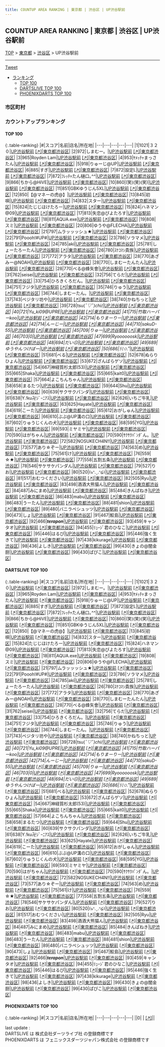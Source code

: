```yaml
---
title: COUNTUP AREA RANKING | 東京都 | 渋谷区 | UP渋谷駅前
---
```

## COUNTUP AREA RANKING | 東京都 | 渋谷区 | UP渋谷駅前

[TOP](/darts/rank/) > [東京都](/darts/rank/東京都/) > [渋谷区](/darts/rank/東京都/渋谷区/) > UP渋谷駅前

___

<a href="https://twitter.com/share?ref_src=twsrc%5Etfw" data-text="COUNTUP AREA RANKING | 東京都渋谷区UP渋谷駅前" class="twitter-share-button" data-hashtags="DARTSLIVE,PHOENIXDARTS,darts,ダーツ" data-show-count="false">Tweet</a>

* [ランキング](#カウントアップランキング)
    * [TOP 100](#top-100)
    * [DARTSLIVE TOP 100](#dartslive-top-100)
    * [PHOENIXDARTS TOP 100](#phoenixdarts-top-100)

### 市区町村

<ul>

</ul>

### カウントアップランキング

#### TOP 100



{:.table-ranking}
|#|スコア|名前|店名|所在地|
|---|---|---|---|---|
|1|1021|<span class="rank-name-dl">３２０</span>|<a href="/darts/rank/shops/0a9cd7aad340280e28032249b44395af.html">UP渋谷駅前</a> <a href="https://search.dartslive.com/jp/shop/0a9cd7aad340280e28032249b44395af">[↗]</a>|<a href="/darts/rank/東京都/渋谷区">東京都渋谷区</a>|
|2|972|<span class="rank-name-dl">しまむー。</span>|<a href="/darts/rank/shops/0a9cd7aad340280e28032249b44395af.html">UP渋谷駅前</a> <a href="https://search.dartslive.com/jp/shop/0a9cd7aad340280e28032249b44395af">[↗]</a>|<a href="/darts/rank/東京都/渋谷区">東京都渋谷区</a>|
|3|965|<span class="rank-name-dl">Royden Lam</span>|<a href="/darts/rank/shops/0a9cd7aad340280e28032249b44395af.html">UP渋谷駅前</a> <a href="https://search.dartslive.com/jp/shop/0a9cd7aad340280e28032249b44395af">[↗]</a>|<a href="/darts/rank/東京都/渋谷区">東京都渋谷区</a>|
|4|953|<span class="rank-name-dl">ﾔﾒｯﾁｬまっさたん</span>|<a href="/darts/rank/shops/0a9cd7aad340280e28032249b44395af.html">UP渋谷駅前</a> <a href="https://search.dartslive.com/jp/shop/0a9cd7aad340280e28032249b44395af">[↗]</a>|<a href="/darts/rank/東京都/渋谷区">東京都渋谷区</a>|
|5|918|<span class="rank-name-dl">りゅーじ@UP</span>|<a href="/darts/rank/shops/0a9cd7aad340280e28032249b44395af.html">UP渋谷駅前</a> <a href="https://search.dartslive.com/jp/shop/0a9cd7aad340280e28032249b44395af">[↗]</a>|<a href="/darts/rank/東京都/渋谷区">東京都渋谷区</a>|
|6|885|<span class="rank-name-dl">すぎ</span>|<a href="/darts/rank/shops/0a9cd7aad340280e28032249b44395af.html">UP渋谷駅前</a> <a href="https://search.dartslive.com/jp/shop/0a9cd7aad340280e28032249b44395af">[↗]</a>|<a href="/darts/rank/東京都/渋谷区">東京都渋谷区</a>|
|7|872|<span class="rank-name-dl">設定L</span>|<a href="/darts/rank/shops/0a9cd7aad340280e28032249b44395af.html">UP渋谷駅前</a> <a href="https://search.dartslive.com/jp/shop/0a9cd7aad340280e28032249b44395af">[↗]</a>|<a href="/darts/rank/東京都/渋谷区">東京都渋谷区</a>|
|7|872|<span class="rank-name-dl">ﾌﾚｯﾁｬたん樋口｡^^</span>|<a href="/darts/rank/shops/0a9cd7aad340280e28032249b44395af.html">UP渋谷駅前</a> <a href="https://search.dartslive.com/jp/shop/0a9cd7aad340280e28032249b44395af">[↗]</a>|<a href="/darts/rank/東京都/渋谷区">東京都渋谷区</a>|
|9|866|<span class="rank-name-dl">ちから@HiVE</span>|<a href="/darts/rank/shops/0a9cd7aad340280e28032249b44395af.html">UP渋谷駅前</a> <a href="https://search.dartslive.com/jp/shop/0a9cd7aad340280e28032249b44395af">[↗]</a>|<a href="/darts/rank/東京都/渋谷区">東京都渋谷区</a>|
|10|860|<span class="rank-name-dl">(笑)(笑)(笑)</span>|<a href="/darts/rank/shops/0a9cd7aad340280e28032249b44395af.html">UP渋谷駅前</a> <a href="https://search.dartslive.com/jp/shop/0a9cd7aad340280e28032249b44395af">[↗]</a>|<a href="/darts/rank/東京都/渋谷区">東京都渋谷区</a>|
|11|851|<span class="rank-name-dl">GBKゆうじん5XL</span>|<a href="/darts/rank/shops/0a9cd7aad340280e28032249b44395af.html">UP渋谷駅前</a> <a href="https://search.dartslive.com/jp/shop/0a9cd7aad340280e28032249b44395af">[↗]</a>|<a href="/darts/rank/東京都/渋谷区">東京都渋谷区</a>|
|12|850|<span class="rank-name-dl">【@マネーの虎@】</span>|<a href="/darts/rank/shops/0a9cd7aad340280e28032249b44395af.html">UP渋谷駅前</a> <a href="https://search.dartslive.com/jp/shop/0a9cd7aad340280e28032249b44395af">[↗]</a>|<a href="/darts/rank/東京都/渋谷区">東京都渋谷区</a>|
|13|845|<span class="rank-name-dl">初唄</span>|<a href="/darts/rank/shops/0a9cd7aad340280e28032249b44395af.html">UP渋谷駅前</a> <a href="https://search.dartslive.com/jp/shop/0a9cd7aad340280e28032249b44395af">[↗]</a>|<a href="/darts/rank/東京都/渋谷区">東京都渋谷区</a>|
|14|832|<span class="rank-name-dl">スター</span>|<a href="/darts/rank/shops/0a9cd7aad340280e28032249b44395af.html">UP渋谷駅前</a> <a href="https://search.dartslive.com/jp/shop/0a9cd7aad340280e28032249b44395af">[↗]</a>|<a href="/darts/rank/東京都/渋谷区">東京都渋谷区</a>|
|15|824|<span class="rank-name-dl">たじじほけたろー</span>|<a href="/darts/rank/shops/0a9cd7aad340280e28032249b44395af.html">UP渋谷駅前</a> <a href="https://search.dartslive.com/jp/shop/0a9cd7aad340280e28032249b44395af">[↗]</a>|<a href="/darts/rank/東京都/渋谷区">東京都渋谷区</a>|
|15|824|<span class="rank-name-dl">ハネマン@09</span>|<a href="/darts/rank/shops/0a9cd7aad340280e28032249b44395af.html">UP渋谷駅前</a> <a href="https://search.dartslive.com/jp/shop/0a9cd7aad340280e28032249b44395af">[↗]</a>|<a href="/darts/rank/東京都/渋谷区">東京都渋谷区</a>|
|17|813|<span class="rank-name-dl">失恋@ぴよたろす</span>|<a href="/darts/rank/shops/0a9cd7aad340280e28032249b44395af.html">UP渋谷駅前</a> <a href="https://search.dartslive.com/jp/shop/0a9cd7aad340280e28032249b44395af">[↗]</a>|<a href="/darts/rank/東京都/渋谷区">東京都渋谷区</a>|
|18|811|<span class="rank-name-dl">AQUA.exe</span>|<a href="/darts/rank/shops/0a9cd7aad340280e28032249b44395af.html">UP渋谷駅前</a> <a href="https://search.dartslive.com/jp/shop/0a9cd7aad340280e28032249b44395af">[↗]</a>|<a href="/darts/rank/東京都/渋谷区">東京都渋谷区</a>|
|19|808|<span class="rank-name-dl">スミ</span>|<a href="/darts/rank/shops/0a9cd7aad340280e28032249b44395af.html">UP渋谷駅前</a> <a href="https://search.dartslive.com/jp/shop/0a9cd7aad340280e28032249b44395af">[↗]</a>|<a href="/darts/rank/東京都/渋谷区">東京都渋谷区</a>|
|20|806|<span class="rank-name-dl">ゆうや@FLECHA</span>|<a href="/darts/rank/shops/0a9cd7aad340280e28032249b44395af.html">UP渋谷駅前</a> <a href="https://search.dartslive.com/jp/shop/0a9cd7aad340280e28032249b44395af">[↗]</a>|<a href="/darts/rank/東京都/渋谷区">東京都渋谷区</a>|
|21|797|<span class="rank-name-dl">ムラッッッシュ★</span>|<a href="/darts/rank/shops/0a9cd7aad340280e28032249b44395af.html">UP渋谷駅前</a> <a href="https://search.dartslive.com/jp/shop/0a9cd7aad340280e28032249b44395af">[↗]</a>|<a href="/darts/rank/東京都/渋谷区">東京都渋谷区</a>|
|22|791|<span class="rank-name-dl">Poooh!#UP#</span>|<a href="/darts/rank/shops/0a9cd7aad340280e28032249b44395af.html">UP渋谷駅前</a> <a href="https://search.dartslive.com/jp/shop/0a9cd7aad340280e28032249b44395af">[↗]</a>|<a href="/darts/rank/東京都/渋谷区">東京都渋谷区</a>|
|23|786|<span class="rank-name-dl">ソラマメ</span>|<a href="/darts/rank/shops/0a9cd7aad340280e28032249b44395af.html">UP渋谷駅前</a> <a href="https://search.dartslive.com/jp/shop/0a9cd7aad340280e28032249b44395af">[↗]</a>|<a href="/darts/rank/東京都/渋谷区">東京都渋谷区</a>|
|24|785|<span class="rank-name-dl">aki</span>|<a href="/darts/rank/shops/0a9cd7aad340280e28032249b44395af.html">UP渋谷駅前</a> <a href="https://search.dartslive.com/jp/shop/0a9cd7aad340280e28032249b44395af">[↗]</a>|<a href="/darts/rank/東京都/渋谷区">東京都渋谷区</a>|
|25|781|<span class="rank-name-dl">しょーたろーたん</span>|<a href="/darts/rank/shops/0a9cd7aad340280e28032249b44395af.html">UP渋谷駅前</a> <a href="https://search.dartslive.com/jp/shop/0a9cd7aad340280e28032249b44395af">[↗]</a>|<a href="/darts/rank/東京都/渋谷区">東京都渋谷区</a>|
|26|780|<span class="rank-name-dl">ｽｹｺﾏｼ貴族</span>|<a href="/darts/rank/shops/0a9cd7aad340280e28032249b44395af.html">UP渋谷駅前</a> <a href="https://search.dartslive.com/jp/shop/0a9cd7aad340280e28032249b44395af">[↗]</a>|<a href="/darts/rank/東京都/渋谷区">東京都渋谷区</a>|
|27|772|<span class="rank-name-dl">アラタ</span>|<a href="/darts/rank/shops/0a9cd7aad340280e28032249b44395af.html">UP渋谷駅前</a> <a href="https://search.dartslive.com/jp/shop/0a9cd7aad340280e28032249b44395af">[↗]</a>|<a href="/darts/rank/東京都/渋谷区">東京都渋谷区</a>|
|28|770|<span class="rank-name-dl">あざみー@NOAH</span>|<a href="/darts/rank/shops/0a9cd7aad340280e28032249b44395af.html">UP渋谷駅前</a> <a href="https://search.dartslive.com/jp/shop/0a9cd7aad340280e28032249b44395af">[↗]</a>|<a href="/darts/rank/東京都/渋谷区">東京都渋谷区</a>|
|28|770|<span class="rank-name-dl">しまむーたんたん</span>|<a href="/darts/rank/shops/0a9cd7aad340280e28032249b44395af.html">UP渋谷駅前</a> <a href="https://search.dartslive.com/jp/shop/0a9cd7aad340280e28032249b44395af">[↗]</a>|<a href="/darts/rank/東京都/渋谷区">東京都渋谷区</a>|
|28|770|<span class="rank-name-dl">べる@蜂矢會</span>|<a href="/darts/rank/shops/0a9cd7aad340280e28032249b44395af.html">UP渋谷駅前</a> <a href="https://search.dartslive.com/jp/shop/0a9cd7aad340280e28032249b44395af">[↗]</a>|<a href="/darts/rank/東京都/渋谷区">東京都渋谷区</a>|
|31|762|<span class="rank-name-dl">seisei</span>|<a href="/darts/rank/shops/0a9cd7aad340280e28032249b44395af.html">UP渋谷駅前</a> <a href="https://search.dartslive.com/jp/shop/0a9cd7aad340280e28032249b44395af">[↗]</a>|<a href="/darts/rank/東京都/渋谷区">東京都渋谷区</a>|
|32|756|<span class="rank-name-dl">てらだ</span>|<a href="/darts/rank/shops/0a9cd7aad340280e28032249b44395af.html">UP渋谷駅前</a> <a href="https://search.dartslive.com/jp/shop/0a9cd7aad340280e28032249b44395af">[↗]</a>|<a href="/darts/rank/東京都/渋谷区">東京都渋谷区</a>|
|33|754|<span class="rank-name-dl">ひろきくろだん。</span>|<a href="/darts/rank/shops/0a9cd7aad340280e28032249b44395af.html">UP渋谷駅前</a> <a href="https://search.dartslive.com/jp/shop/0a9cd7aad340280e28032249b44395af">[↗]</a>|<a href="/darts/rank/東京都/渋谷区">東京都渋谷区</a>|
|34|751|<span class="rank-name-dl">フジタ</span>|<a href="/darts/rank/shops/0a9cd7aad340280e28032249b44395af.html">UP渋谷駅前</a> <a href="https://search.dartslive.com/jp/shop/0a9cd7aad340280e28032249b44395af">[↗]</a>|<a href="/darts/rank/東京都/渋谷区">東京都渋谷区</a>|
|35|746|<span class="rank-name-dl">りゅう</span>|<a href="/darts/rank/shops/0a9cd7aad340280e28032249b44395af.html">UP渋谷駅前</a> <a href="https://search.dartslive.com/jp/shop/0a9cd7aad340280e28032249b44395af">[↗]</a>|<a href="/darts/rank/東京都/渋谷区">東京都渋谷区</a>|
|36|744|<span class="rank-name-dl">しまむーたん。</span>|<a href="/darts/rank/shops/0a9cd7aad340280e28032249b44395af.html">UP渋谷駅前</a> <a href="https://search.dartslive.com/jp/shop/0a9cd7aad340280e28032249b44395af">[↗]</a>|<a href="/darts/rank/東京都/渋谷区">東京都渋谷区</a>|
|37|743|<span class="rank-name-dl">ベジタリ坊や</span>|<a href="/darts/rank/shops/0a9cd7aad340280e28032249b44395af.html">UP渋谷駅前</a> <a href="https://search.dartslive.com/jp/shop/0a9cd7aad340280e28032249b44395af">[↗]</a>|<a href="/darts/rank/東京都/渋谷区">東京都渋谷区</a>|
|38|740|<span class="rank-name-dl">かねちっと</span>|<a href="/darts/rank/shops/0a9cd7aad340280e28032249b44395af.html">UP渋谷駅前</a> <a href="https://search.dartslive.com/jp/shop/0a9cd7aad340280e28032249b44395af">[↗]</a>|<a href="/darts/rank/東京都/渋谷区">東京都渋谷区</a>|
|39|728|<span class="rank-name-dl">tsu(*ﾟ▽ﾟ)chi/</span>|<a href="/darts/rank/shops/0a9cd7aad340280e28032249b44395af.html">UP渋谷駅前</a> <a href="https://search.dartslive.com/jp/shop/0a9cd7aad340280e28032249b44395af">[↗]</a>|<a href="/darts/rank/東京都/渋谷区">東京都渋谷区</a>|
|40|721|<span class="rank-name-dl">Yu_ki09@UPRE</span>|<a href="/darts/rank/shops/0a9cd7aad340280e28032249b44395af.html">UP渋谷駅前</a> <a href="https://search.dartslive.com/jp/shop/0a9cd7aad340280e28032249b44395af">[↗]</a>|<a href="/darts/rank/東京都/渋谷区">東京都渋谷区</a>|
|41|715|<span class="rank-name-dl">竹取ハーパーkoo</span>|<a href="/darts/rank/shops/0a9cd7aad340280e28032249b44395af.html">UP渋谷駅前</a> <a href="https://search.dartslive.com/jp/shop/0a9cd7aad340280e28032249b44395af">[↗]</a>|<a href="/darts/rank/東京都/渋谷区">東京都渋谷区</a>|
|42|714|<span class="rank-name-dl">もりまーりー</span>|<a href="/darts/rank/shops/0a9cd7aad340280e28032249b44395af.html">UP渋谷駅前</a> <a href="https://search.dartslive.com/jp/shop/0a9cd7aad340280e28032249b44395af">[↗]</a>|<a href="/darts/rank/東京都/渋谷区">東京都渋谷区</a>|
|42|714|<span class="rank-name-dl">んーじー</span>|<a href="/darts/rank/shops/0a9cd7aad340280e28032249b44395af.html">UP渋谷駅前</a> <a href="https://search.dartslive.com/jp/shop/0a9cd7aad340280e28032249b44395af">[↗]</a>|<a href="/darts/rank/東京都/渋谷区">東京都渋谷区</a>|
|44|710|<span class="rank-name-dl">sakuD-55</span>|<a href="/darts/rank/shops/0a9cd7aad340280e28032249b44395af.html">UP渋谷駅前</a> <a href="https://search.dartslive.com/jp/shop/0a9cd7aad340280e28032249b44395af">[↗]</a>|<a href="/darts/rank/東京都/渋谷区">東京都渋谷区</a>|
|45|709|<span class="rank-name-dl">りゅー</span>|<a href="/darts/rank/shops/0a9cd7aad340280e28032249b44395af.html">UP渋谷駅前</a> <a href="https://search.dartslive.com/jp/shop/0a9cd7aad340280e28032249b44395af">[↗]</a>|<a href="/darts/rank/東京都/渋谷区">東京都渋谷区</a>|
|46|703|<span class="rank-name-dl">0</span>|<a href="/darts/rank/shops/0a9cd7aad340280e28032249b44395af.html">UP渋谷駅前</a> <a href="https://search.dartslive.com/jp/shop/0a9cd7aad340280e28032249b44395af">[↗]</a>|<a href="/darts/rank/東京都/渋谷区">東京都渋谷区</a>|
|47|699|<span class="rank-name-dl">Ryoooooosk</span>|<a href="/darts/rank/shops/0a9cd7aad340280e28032249b44395af.html">UP渋谷駅前</a> <a href="https://search.dartslive.com/jp/shop/0a9cd7aad340280e28032249b44395af">[↗]</a>|<a href="/darts/rank/東京都/渋谷区">東京都渋谷区</a>|
|48|694|<span class="rank-name-dl">だい☹</span>|<a href="/darts/rank/shops/0a9cd7aad340280e28032249b44395af.html">UP渋谷駅前</a> <a href="https://search.dartslive.com/jp/shop/0a9cd7aad340280e28032249b44395af">[↗]</a>|<a href="/darts/rank/東京都/渋谷区">東京都渋谷区</a>|
|49|689|<span class="rank-name-dl">ゆうやんつけぼー</span>|<a href="/darts/rank/shops/0a9cd7aad340280e28032249b44395af.html">UP渋谷駅前</a> <a href="https://search.dartslive.com/jp/shop/0a9cd7aad340280e28032249b44395af">[↗]</a>|<a href="/darts/rank/東京都/渋谷区">東京都渋谷区</a>|
|50|686|<span class="rank-name-dl">ﾗﾐ✩.*˚</span>|<a href="/darts/rank/shops/0a9cd7aad340280e28032249b44395af.html">UP渋谷駅前</a> <a href="https://search.dartslive.com/jp/shop/0a9cd7aad340280e28032249b44395af">[↗]</a>|<a href="/darts/rank/東京都/渋谷区">東京都渋谷区</a>|
|51|681|<span class="rank-name-dl">べる</span>|<a href="/darts/rank/shops/0a9cd7aad340280e28032249b44395af.html">UP渋谷駅前</a> <a href="https://search.dartslive.com/jp/shop/0a9cd7aad340280e28032249b44395af">[↗]</a>|<a href="/darts/rank/東京都/渋谷区">東京都渋谷区</a>|
|52|678|<span class="rank-name-dl">ぬらりひょん</span>|<a href="/darts/rank/shops/0a9cd7aad340280e28032249b44395af.html">UP渋谷駅前</a> <a href="https://search.dartslive.com/jp/shop/0a9cd7aad340280e28032249b44395af">[↗]</a>|<a href="/darts/rank/東京都/渋谷区">東京都渋谷区</a>|
|53|672|<span class="rank-name-dl">ざんばらゲソ</span>|<a href="/darts/rank/shops/0a9cd7aad340280e28032249b44395af.html">UP渋谷駅前</a> <a href="https://search.dartslive.com/jp/shop/0a9cd7aad340280e28032249b44395af">[↗]</a>|<a href="/darts/rank/東京都/渋谷区">東京都渋谷区</a>|
|54|667|<span class="rank-name-dl">神経質杉太郎(53)</span>|<a href="/darts/rank/shops/0a9cd7aad340280e28032249b44395af.html">UP渋谷駅前</a> <a href="https://search.dartslive.com/jp/shop/0a9cd7aad340280e28032249b44395af">[↗]</a>|<a href="/darts/rank/東京都/渋谷区">東京都渋谷区</a>|
|55|665|<span class="rank-name-dl">Shaka</span>|<a href="/darts/rank/shops/0a9cd7aad340280e28032249b44395af.html">UP渋谷駅前</a> <a href="https://search.dartslive.com/jp/shop/0a9cd7aad340280e28032249b44395af">[↗]</a>|<a href="/darts/rank/東京都/渋谷区">東京都渋谷区</a>|
|55|665|<span class="rank-name-dl">kai‪t0</span>|<a href="/darts/rank/shops/0a9cd7aad340280e28032249b44395af.html">UP渋谷駅前</a> <a href="https://search.dartslive.com/jp/shop/0a9cd7aad340280e28032249b44395af">[↗]</a>|<a href="/darts/rank/東京都/渋谷区">東京都渋谷区</a>|
|57|664|<span class="rank-name-dl">よこちんちゃん</span>|<a href="/darts/rank/shops/0a9cd7aad340280e28032249b44395af.html">UP渋谷駅前</a> <a href="https://search.dartslive.com/jp/shop/0a9cd7aad340280e28032249b44395af">[↗]</a>|<a href="/darts/rank/東京都/渋谷区">東京都渋谷区</a>|
|58|658|<span class="rank-name-dl">まるたつ</span>|<a href="/darts/rank/shops/0a9cd7aad340280e28032249b44395af.html">UP渋谷駅前</a> <a href="https://search.dartslive.com/jp/shop/0a9cd7aad340280e28032249b44395af">[↗]</a>|<a href="/darts/rank/東京都/渋谷区">東京都渋谷区</a>|
|59|644|<span class="rank-name-dl">Shu</span>|<a href="/darts/rank/shops/0a9cd7aad340280e28032249b44395af.html">UP渋谷駅前</a> <a href="https://search.dartslive.com/jp/shop/0a9cd7aad340280e28032249b44395af">[↗]</a>|<a href="/darts/rank/東京都/渋谷区">東京都渋谷区</a>|
|60|639|<span class="rank-name-dl">サクサクパンダ</span>|<a href="/darts/rank/shops/0a9cd7aad340280e28032249b44395af.html">UP渋谷駅前</a> <a href="https://search.dartslive.com/jp/shop/0a9cd7aad340280e28032249b44395af">[↗]</a>|<a href="/darts/rank/東京都/渋谷区">東京都渋谷区</a>|
|61|638|<span class="rank-name-dl">Y.!ku卍ｼﾞｰﾆｱｽ</span>|<a href="/darts/rank/shops/0a9cd7aad340280e28032249b44395af.html">UP渋谷駅前</a> <a href="https://search.dartslive.com/jp/shop/0a9cd7aad340280e28032249b44395af">[↗]</a>|<a href="/darts/rank/東京都/渋谷区">東京都渋谷区</a>|
|62|626|<span class="rank-name-dl">いちご牛乳</span>|<a href="/darts/rank/shops/0a9cd7aad340280e28032249b44395af.html">UP渋谷駅前</a> <a href="https://search.dartslive.com/jp/shop/0a9cd7aad340280e28032249b44395af">[↗]</a>|<a href="/darts/rank/東京都/渋谷区">東京都渋谷区</a>|
|63|625|<span class="rank-name-dl">Hayate</span>|<a href="/darts/rank/shops/0a9cd7aad340280e28032249b44395af.html">UP渋谷駅前</a> <a href="https://search.dartslive.com/jp/shop/0a9cd7aad340280e28032249b44395af">[↗]</a>|<a href="/darts/rank/東京都/渋谷区">東京都渋谷区</a>|
|64|619|<span class="rank-name-dl">こーた</span>|<a href="/darts/rank/shops/0a9cd7aad340280e28032249b44395af.html">UP渋谷駅前</a> <a href="https://search.dartslive.com/jp/shop/0a9cd7aad340280e28032249b44395af">[↗]</a>|<a href="/darts/rank/東京都/渋谷区">東京都渋谷区</a>|
|65|612|<span class="rank-name-dl">おがしゅん</span>|<a href="/darts/rank/shops/0a9cd7aad340280e28032249b44395af.html">UP渋谷駅前</a> <a href="https://search.dartslive.com/jp/shop/0a9cd7aad340280e28032249b44395af">[↗]</a>|<a href="/darts/rank/東京都/渋谷区">東京都渋谷区</a>|
|66|610|<span class="rank-name-dl">ぶぶ@UP溝の口</span>|<a href="/darts/rank/shops/0a9cd7aad340280e28032249b44395af.html">UP渋谷駅前</a> <a href="https://search.dartslive.com/jp/shop/0a9cd7aad340280e28032249b44395af">[↗]</a>|<a href="/darts/rank/東京都/渋谷区">東京都渋谷区</a>|
|67|602|<span class="rank-name-dl">りゅうじくんの犬</span>|<a href="/darts/rank/shops/0a9cd7aad340280e28032249b44395af.html">UP渋谷駅前</a> <a href="https://search.dartslive.com/jp/shop/0a9cd7aad340280e28032249b44395af">[↗]</a>|<a href="/darts/rank/東京都/渋谷区">東京都渋谷区</a>|
|68|595|<span class="rank-name-dl">YG</span>|<a href="/darts/rank/shops/0a9cd7aad340280e28032249b44395af.html">UP渋谷駅前</a> <a href="https://search.dartslive.com/jp/shop/0a9cd7aad340280e28032249b44395af">[↗]</a>|<a href="/darts/rank/東京都/渋谷区">東京都渋谷区</a>|
|69|593|<span class="rank-name-dl">ミヤミヤ</span>|<a href="/darts/rank/shops/0a9cd7aad340280e28032249b44395af.html">UP渋谷駅前</a> <a href="https://search.dartslive.com/jp/shop/0a9cd7aad340280e28032249b44395af">[↗]</a>|<a href="/darts/rank/東京都/渋谷区">東京都渋谷区</a>|
|70|590|<span class="rank-name-dl">はがちゃん</span>|<a href="/darts/rank/shops/0a9cd7aad340280e28032249b44395af.html">UP渋谷駅前</a> <a href="https://search.dartslive.com/jp/shop/0a9cd7aad340280e28032249b44395af">[↗]</a>|<a href="/darts/rank/東京都/渋谷区">東京都渋谷区</a>|
|70|590|<span class="rank-name-dl">ｻｸｻｸﾊﾟﾝﾀﾞん。</span>|<a href="/darts/rank/shops/0a9cd7aad340280e28032249b44395af.html">UP渋谷駅前</a> <a href="https://search.dartslive.com/jp/shop/0a9cd7aad340280e28032249b44395af">[↗]</a>|<a href="/darts/rank/東京都/渋谷区">東京都渋谷区</a>|
|72|582|<span class="rank-name-dl">NOSUKECH4N!!</span>|<a href="/darts/rank/shops/0a9cd7aad340280e28032249b44395af.html">UP渋谷駅前</a> <a href="https://search.dartslive.com/jp/shop/0a9cd7aad340280e28032249b44395af">[↗]</a>|<a href="/darts/rank/東京都/渋谷区">東京都渋谷区</a>|
|73|577|<span class="rank-name-dl">あり☆ぞー</span>|<a href="/darts/rank/shops/0a9cd7aad340280e28032249b44395af.html">UP渋谷駅前</a> <a href="https://search.dartslive.com/jp/shop/0a9cd7aad340280e28032249b44395af">[↗]</a>|<a href="/darts/rank/東京都/渋谷区">東京都渋谷区</a>|
|74|563|<span class="rank-name-dl">め</span>|<a href="/darts/rank/shops/0a9cd7aad340280e28032249b44395af.html">UP渋谷駅前</a> <a href="https://search.dartslive.com/jp/shop/0a9cd7aad340280e28032249b44395af">[↗]</a>|<a href="/darts/rank/東京都/渋谷区">東京都渋谷区</a>|
|75|561|<span class="rank-name-dl">け</span>|<a href="/darts/rank/shops/0a9cd7aad340280e28032249b44395af.html">UP渋谷駅前</a> <a href="https://search.dartslive.com/jp/shop/0a9cd7aad340280e28032249b44395af">[↗]</a>|<a href="/darts/rank/東京都/渋谷区">東京都渋谷区</a>|
|76|559|<span class="rank-name-dl">☆★</span>|<a href="/darts/rank/shops/0a9cd7aad340280e28032249b44395af.html">UP渋谷駅前</a> <a href="https://search.dartslive.com/jp/shop/0a9cd7aad340280e28032249b44395af">[↗]</a>|<a href="/darts/rank/東京都/渋谷区">東京都渋谷区</a>|
|77|558|<span class="rank-name-dl">五割五条</span>|<a href="/darts/rank/shops/0a9cd7aad340280e28032249b44395af.html">UP渋谷駅前</a> <a href="https://search.dartslive.com/jp/shop/0a9cd7aad340280e28032249b44395af">[↗]</a>|<a href="/darts/rank/東京都/渋谷区">東京都渋谷区</a>|
|78|546|<span class="rank-name-dl">サケサケパンダん</span>|<a href="/darts/rank/shops/0a9cd7aad340280e28032249b44395af.html">UP渋谷駅前</a> <a href="https://search.dartslive.com/jp/shop/0a9cd7aad340280e28032249b44395af">[↗]</a>|<a href="/darts/rank/東京都/渋谷区">東京都渋谷区</a>|
|79|527|<span class="rank-name-dl">りお</span>|<a href="/darts/rank/shops/0a9cd7aad340280e28032249b44395af.html">UP渋谷駅前</a> <a href="https://search.dartslive.com/jp/shop/0a9cd7aad340280e28032249b44395af">[↗]</a>|<a href="/darts/rank/東京都/渋谷区">東京都渋谷区</a>|
|80|520|<span class="rank-name-dl">꒰ঌᐢ.ˬ.ᐢ໒꒱</span>|<a href="/darts/rank/shops/0a9cd7aad340280e28032249b44395af.html">UP渋谷駅前</a> <a href="https://search.dartslive.com/jp/shop/0a9cd7aad340280e28032249b44395af">[↗]</a>|<a href="/darts/rank/東京都/渋谷区">東京都渋谷区</a>|
|81|517|<span class="rank-name-dl">おむつください</span>|<a href="/darts/rank/shops/0a9cd7aad340280e28032249b44395af.html">UP渋谷駅前</a> <a href="https://search.dartslive.com/jp/shop/0a9cd7aad340280e28032249b44395af">[↗]</a>|<a href="/darts/rank/東京都/渋谷区">東京都渋谷区</a>|
|82|505|<span class="rank-name-dl">Ryu</span>|<a href="/darts/rank/shops/0a9cd7aad340280e28032249b44395af.html">UP渋谷駅前</a> <a href="https://search.dartslive.com/jp/shop/0a9cd7aad340280e28032249b44395af">[↗]</a>|<a href="/darts/rank/東京都/渋谷区">東京都渋谷区</a>|
|83|498|<span class="rank-name-dl">酒酒大熊猫ん</span>|<a href="/darts/rank/shops/0a9cd7aad340280e28032249b44395af.html">UP渋谷駅前</a> <a href="https://search.dartslive.com/jp/shop/0a9cd7aad340280e28032249b44395af">[↗]</a>|<a href="/darts/rank/東京都/渋谷区">東京都渋谷区</a>|
|84|487|<span class="rank-name-dl">みにまめ</span>|<a href="/darts/rank/shops/0a9cd7aad340280e28032249b44395af.html">UP渋谷駅前</a> <a href="https://search.dartslive.com/jp/shop/0a9cd7aad340280e28032249b44395af">[↗]</a>|<a href="/darts/rank/東京都/渋谷区">東京都渋谷区</a>|
|85|484|<span class="rank-name-dl">きんぱねき</span>|<a href="/darts/rank/shops/0a9cd7aad340280e28032249b44395af.html">UP渋谷駅前</a> <a href="https://search.dartslive.com/jp/shop/0a9cd7aad340280e28032249b44395af">[↗]</a>|<a href="/darts/rank/東京都/渋谷区">東京都渋谷区</a>|
|86|483|<span class="rank-name-dl">mabu</span>|<a href="/darts/rank/shops/0a9cd7aad340280e28032249b44395af.html">UP渋谷駅前</a> <a href="https://search.dartslive.com/jp/shop/0a9cd7aad340280e28032249b44395af">[↗]</a>|<a href="/darts/rank/東京都/渋谷区">東京都渋谷区</a>|
|86|483|<span class="rank-name-dl">うーたん</span>|<a href="/darts/rank/shops/0a9cd7aad340280e28032249b44395af.html">UP渋谷駅前</a> <a href="https://search.dartslive.com/jp/shop/0a9cd7aad340280e28032249b44395af">[↗]</a>|<a href="/darts/rank/東京都/渋谷区">東京都渋谷区</a>|
|88|481|<span class="rank-name-dl">shion</span>|<a href="/darts/rank/shops/0a9cd7aad340280e28032249b44395af.html">UP渋谷駅前</a> <a href="https://search.dartslive.com/jp/shop/0a9cd7aad340280e28032249b44395af">[↗]</a>|<a href="/darts/rank/東京都/渋谷区">東京都渋谷区</a>|
|89|480|<span class="rank-name-dl">バニラペシュッツ</span>|<a href="/darts/rank/shops/0a9cd7aad340280e28032249b44395af.html">UP渋谷駅前</a> <a href="https://search.dartslive.com/jp/shop/0a9cd7aad340280e28032249b44395af">[↗]</a>|<a href="/darts/rank/東京都/渋谷区">東京都渋谷区</a>|
|90|473|<span class="rank-name-dl">しょ</span>|<a href="/darts/rank/shops/0a9cd7aad340280e28032249b44395af.html">UP渋谷駅前</a> <a href="https://search.dartslive.com/jp/shop/0a9cd7aad340280e28032249b44395af">[↗]</a>|<a href="/darts/rank/東京都/渋谷区">東京都渋谷区</a>|
|91|467|<span class="rank-name-dl">鮫島</span>|<a href="/darts/rank/shops/0a9cd7aad340280e28032249b44395af.html">UP渋谷駅前</a> <a href="https://search.dartslive.com/jp/shop/0a9cd7aad340280e28032249b44395af">[↗]</a>|<a href="/darts/rank/東京都/渋谷区">東京都渋谷区</a>|
|92|466|<span class="rank-name-dl">___terapon___</span>|<a href="/darts/rank/shops/0a9cd7aad340280e28032249b44395af.html">UP渋谷駅前</a> <a href="https://search.dartslive.com/jp/shop/0a9cd7aad340280e28032249b44395af">[↗]</a>|<a href="/darts/rank/東京都/渋谷区">東京都渋谷区</a>|
|93|459|<span class="rank-name-dl">キャンタオ</span>|<a href="/darts/rank/shops/0a9cd7aad340280e28032249b44395af.html">UP渋谷駅前</a> <a href="https://search.dartslive.com/jp/shop/0a9cd7aad340280e28032249b44395af">[↗]</a>|<a href="/darts/rank/東京都/渋谷区">東京都渋谷区</a>|
|94|455|<span class="rank-name-dl">ﾘｭｰｼﾞ君のひなこ</span>|<a href="/darts/rank/shops/0a9cd7aad340280e28032249b44395af.html">UP渋谷駅前</a> <a href="https://search.dartslive.com/jp/shop/0a9cd7aad340280e28032249b44395af">[↗]</a>|<a href="/darts/rank/東京都/渋谷区">東京都渋谷区</a>|
|95|446|<span class="rank-name-dl">はるぴ</span>|<a href="/darts/rank/shops/0a9cd7aad340280e28032249b44395af.html">UP渋谷駅前</a> <a href="https://search.dartslive.com/jp/shop/0a9cd7aad340280e28032249b44395af">[↗]</a>|<a href="/darts/rank/東京都/渋谷区">東京都渋谷区</a>|
|95|446|<span class="rank-name-dl">強く生きて</span>|<a href="/darts/rank/shops/0a9cd7aad340280e28032249b44395af.html">UP渋谷駅前</a> <a href="https://search.dartslive.com/jp/shop/0a9cd7aad340280e28032249b44395af">[↗]</a>|<a href="/darts/rank/東京都/渋谷区">東京都渋谷区</a>|
|97|438|<span class="rank-name-dl">kikurage</span>|<a href="/darts/rank/shops/0a9cd7aad340280e28032249b44395af.html">UP渋谷駅前</a> <a href="https://search.dartslive.com/jp/shop/0a9cd7aad340280e28032249b44395af">[↗]</a>|<a href="/darts/rank/東京都/渋谷区">東京都渋谷区</a>|
|98|436|<span class="rank-name-dl">よしき</span>|<a href="/darts/rank/shops/0a9cd7aad340280e28032249b44395af.html">UP渋谷駅前</a> <a href="https://search.dartslive.com/jp/shop/0a9cd7aad340280e28032249b44395af">[↗]</a>|<a href="/darts/rank/東京都/渋谷区">東京都渋谷区</a>|
|99|430|<span class="rank-name-dl">きょの@闇金厨</span>|<a href="/darts/rank/shops/0a9cd7aad340280e28032249b44395af.html">UP渋谷駅前</a> <a href="https://search.dartslive.com/jp/shop/0a9cd7aad340280e28032249b44395af">[↗]</a>|<a href="/darts/rank/東京都/渋谷区">東京都渋谷区</a>|
|99|430|<span class="rank-name-dl">ぱぴこ</span>|<a href="/darts/rank/shops/0a9cd7aad340280e28032249b44395af.html">UP渋谷駅前</a> <a href="https://search.dartslive.com/jp/shop/0a9cd7aad340280e28032249b44395af">[↗]</a>|<a href="/darts/rank/東京都/渋谷区">東京都渋谷区</a>|


#### DARTSLIVE TOP 100



{:.table-ranking}
|#|スコア|名前|店名|所在地|
|---|---|---|---|---|
|1|1021|<span class="rank-name-dl">３２０</span>|<a href="/darts/rank/shops/0a9cd7aad340280e28032249b44395af.html">UP渋谷駅前</a> <a href="https://search.dartslive.com/jp/shop/0a9cd7aad340280e28032249b44395af">[↗]</a>|<a href="/darts/rank/東京都/渋谷区">東京都渋谷区</a>|
|2|972|<span class="rank-name-dl">しまむー。</span>|<a href="/darts/rank/shops/0a9cd7aad340280e28032249b44395af.html">UP渋谷駅前</a> <a href="https://search.dartslive.com/jp/shop/0a9cd7aad340280e28032249b44395af">[↗]</a>|<a href="/darts/rank/東京都/渋谷区">東京都渋谷区</a>|
|3|965|<span class="rank-name-dl">Royden Lam</span>|<a href="/darts/rank/shops/0a9cd7aad340280e28032249b44395af.html">UP渋谷駅前</a> <a href="https://search.dartslive.com/jp/shop/0a9cd7aad340280e28032249b44395af">[↗]</a>|<a href="/darts/rank/東京都/渋谷区">東京都渋谷区</a>|
|4|953|<span class="rank-name-dl">ﾔﾒｯﾁｬまっさたん</span>|<a href="/darts/rank/shops/0a9cd7aad340280e28032249b44395af.html">UP渋谷駅前</a> <a href="https://search.dartslive.com/jp/shop/0a9cd7aad340280e28032249b44395af">[↗]</a>|<a href="/darts/rank/東京都/渋谷区">東京都渋谷区</a>|
|5|918|<span class="rank-name-dl">りゅーじ@UP</span>|<a href="/darts/rank/shops/0a9cd7aad340280e28032249b44395af.html">UP渋谷駅前</a> <a href="https://search.dartslive.com/jp/shop/0a9cd7aad340280e28032249b44395af">[↗]</a>|<a href="/darts/rank/東京都/渋谷区">東京都渋谷区</a>|
|6|885|<span class="rank-name-dl">すぎ</span>|<a href="/darts/rank/shops/0a9cd7aad340280e28032249b44395af.html">UP渋谷駅前</a> <a href="https://search.dartslive.com/jp/shop/0a9cd7aad340280e28032249b44395af">[↗]</a>|<a href="/darts/rank/東京都/渋谷区">東京都渋谷区</a>|
|7|872|<span class="rank-name-dl">設定L</span>|<a href="/darts/rank/shops/0a9cd7aad340280e28032249b44395af.html">UP渋谷駅前</a> <a href="https://search.dartslive.com/jp/shop/0a9cd7aad340280e28032249b44395af">[↗]</a>|<a href="/darts/rank/東京都/渋谷区">東京都渋谷区</a>|
|7|872|<span class="rank-name-dl">ﾌﾚｯﾁｬたん樋口｡^^</span>|<a href="/darts/rank/shops/0a9cd7aad340280e28032249b44395af.html">UP渋谷駅前</a> <a href="https://search.dartslive.com/jp/shop/0a9cd7aad340280e28032249b44395af">[↗]</a>|<a href="/darts/rank/東京都/渋谷区">東京都渋谷区</a>|
|9|866|<span class="rank-name-dl">ちから@HiVE</span>|<a href="/darts/rank/shops/0a9cd7aad340280e28032249b44395af.html">UP渋谷駅前</a> <a href="https://search.dartslive.com/jp/shop/0a9cd7aad340280e28032249b44395af">[↗]</a>|<a href="/darts/rank/東京都/渋谷区">東京都渋谷区</a>|
|10|860|<span class="rank-name-dl">(笑)(笑)(笑)</span>|<a href="/darts/rank/shops/0a9cd7aad340280e28032249b44395af.html">UP渋谷駅前</a> <a href="https://search.dartslive.com/jp/shop/0a9cd7aad340280e28032249b44395af">[↗]</a>|<a href="/darts/rank/東京都/渋谷区">東京都渋谷区</a>|
|11|851|<span class="rank-name-dl">GBKゆうじん5XL</span>|<a href="/darts/rank/shops/0a9cd7aad340280e28032249b44395af.html">UP渋谷駅前</a> <a href="https://search.dartslive.com/jp/shop/0a9cd7aad340280e28032249b44395af">[↗]</a>|<a href="/darts/rank/東京都/渋谷区">東京都渋谷区</a>|
|12|850|<span class="rank-name-dl">【@マネーの虎@】</span>|<a href="/darts/rank/shops/0a9cd7aad340280e28032249b44395af.html">UP渋谷駅前</a> <a href="https://search.dartslive.com/jp/shop/0a9cd7aad340280e28032249b44395af">[↗]</a>|<a href="/darts/rank/東京都/渋谷区">東京都渋谷区</a>|
|13|845|<span class="rank-name-dl">初唄</span>|<a href="/darts/rank/shops/0a9cd7aad340280e28032249b44395af.html">UP渋谷駅前</a> <a href="https://search.dartslive.com/jp/shop/0a9cd7aad340280e28032249b44395af">[↗]</a>|<a href="/darts/rank/東京都/渋谷区">東京都渋谷区</a>|
|14|832|<span class="rank-name-dl">スター</span>|<a href="/darts/rank/shops/0a9cd7aad340280e28032249b44395af.html">UP渋谷駅前</a> <a href="https://search.dartslive.com/jp/shop/0a9cd7aad340280e28032249b44395af">[↗]</a>|<a href="/darts/rank/東京都/渋谷区">東京都渋谷区</a>|
|15|824|<span class="rank-name-dl">たじじほけたろー</span>|<a href="/darts/rank/shops/0a9cd7aad340280e28032249b44395af.html">UP渋谷駅前</a> <a href="https://search.dartslive.com/jp/shop/0a9cd7aad340280e28032249b44395af">[↗]</a>|<a href="/darts/rank/東京都/渋谷区">東京都渋谷区</a>|
|15|824|<span class="rank-name-dl">ハネマン@09</span>|<a href="/darts/rank/shops/0a9cd7aad340280e28032249b44395af.html">UP渋谷駅前</a> <a href="https://search.dartslive.com/jp/shop/0a9cd7aad340280e28032249b44395af">[↗]</a>|<a href="/darts/rank/東京都/渋谷区">東京都渋谷区</a>|
|17|813|<span class="rank-name-dl">失恋@ぴよたろす</span>|<a href="/darts/rank/shops/0a9cd7aad340280e28032249b44395af.html">UP渋谷駅前</a> <a href="https://search.dartslive.com/jp/shop/0a9cd7aad340280e28032249b44395af">[↗]</a>|<a href="/darts/rank/東京都/渋谷区">東京都渋谷区</a>|
|18|811|<span class="rank-name-dl">AQUA.exe</span>|<a href="/darts/rank/shops/0a9cd7aad340280e28032249b44395af.html">UP渋谷駅前</a> <a href="https://search.dartslive.com/jp/shop/0a9cd7aad340280e28032249b44395af">[↗]</a>|<a href="/darts/rank/東京都/渋谷区">東京都渋谷区</a>|
|19|808|<span class="rank-name-dl">スミ</span>|<a href="/darts/rank/shops/0a9cd7aad340280e28032249b44395af.html">UP渋谷駅前</a> <a href="https://search.dartslive.com/jp/shop/0a9cd7aad340280e28032249b44395af">[↗]</a>|<a href="/darts/rank/東京都/渋谷区">東京都渋谷区</a>|
|20|806|<span class="rank-name-dl">ゆうや@FLECHA</span>|<a href="/darts/rank/shops/0a9cd7aad340280e28032249b44395af.html">UP渋谷駅前</a> <a href="https://search.dartslive.com/jp/shop/0a9cd7aad340280e28032249b44395af">[↗]</a>|<a href="/darts/rank/東京都/渋谷区">東京都渋谷区</a>|
|21|797|<span class="rank-name-dl">ムラッッッシュ★</span>|<a href="/darts/rank/shops/0a9cd7aad340280e28032249b44395af.html">UP渋谷駅前</a> <a href="https://search.dartslive.com/jp/shop/0a9cd7aad340280e28032249b44395af">[↗]</a>|<a href="/darts/rank/東京都/渋谷区">東京都渋谷区</a>|
|22|791|<span class="rank-name-dl">Poooh!#UP#</span>|<a href="/darts/rank/shops/0a9cd7aad340280e28032249b44395af.html">UP渋谷駅前</a> <a href="https://search.dartslive.com/jp/shop/0a9cd7aad340280e28032249b44395af">[↗]</a>|<a href="/darts/rank/東京都/渋谷区">東京都渋谷区</a>|
|23|786|<span class="rank-name-dl">ソラマメ</span>|<a href="/darts/rank/shops/0a9cd7aad340280e28032249b44395af.html">UP渋谷駅前</a> <a href="https://search.dartslive.com/jp/shop/0a9cd7aad340280e28032249b44395af">[↗]</a>|<a href="/darts/rank/東京都/渋谷区">東京都渋谷区</a>|
|24|785|<span class="rank-name-dl">aki</span>|<a href="/darts/rank/shops/0a9cd7aad340280e28032249b44395af.html">UP渋谷駅前</a> <a href="https://search.dartslive.com/jp/shop/0a9cd7aad340280e28032249b44395af">[↗]</a>|<a href="/darts/rank/東京都/渋谷区">東京都渋谷区</a>|
|25|781|<span class="rank-name-dl">しょーたろーたん</span>|<a href="/darts/rank/shops/0a9cd7aad340280e28032249b44395af.html">UP渋谷駅前</a> <a href="https://search.dartslive.com/jp/shop/0a9cd7aad340280e28032249b44395af">[↗]</a>|<a href="/darts/rank/東京都/渋谷区">東京都渋谷区</a>|
|26|780|<span class="rank-name-dl">ｽｹｺﾏｼ貴族</span>|<a href="/darts/rank/shops/0a9cd7aad340280e28032249b44395af.html">UP渋谷駅前</a> <a href="https://search.dartslive.com/jp/shop/0a9cd7aad340280e28032249b44395af">[↗]</a>|<a href="/darts/rank/東京都/渋谷区">東京都渋谷区</a>|
|27|772|<span class="rank-name-dl">アラタ</span>|<a href="/darts/rank/shops/0a9cd7aad340280e28032249b44395af.html">UP渋谷駅前</a> <a href="https://search.dartslive.com/jp/shop/0a9cd7aad340280e28032249b44395af">[↗]</a>|<a href="/darts/rank/東京都/渋谷区">東京都渋谷区</a>|
|28|770|<span class="rank-name-dl">あざみー@NOAH</span>|<a href="/darts/rank/shops/0a9cd7aad340280e28032249b44395af.html">UP渋谷駅前</a> <a href="https://search.dartslive.com/jp/shop/0a9cd7aad340280e28032249b44395af">[↗]</a>|<a href="/darts/rank/東京都/渋谷区">東京都渋谷区</a>|
|28|770|<span class="rank-name-dl">しまむーたんたん</span>|<a href="/darts/rank/shops/0a9cd7aad340280e28032249b44395af.html">UP渋谷駅前</a> <a href="https://search.dartslive.com/jp/shop/0a9cd7aad340280e28032249b44395af">[↗]</a>|<a href="/darts/rank/東京都/渋谷区">東京都渋谷区</a>|
|28|770|<span class="rank-name-dl">べる@蜂矢會</span>|<a href="/darts/rank/shops/0a9cd7aad340280e28032249b44395af.html">UP渋谷駅前</a> <a href="https://search.dartslive.com/jp/shop/0a9cd7aad340280e28032249b44395af">[↗]</a>|<a href="/darts/rank/東京都/渋谷区">東京都渋谷区</a>|
|31|762|<span class="rank-name-dl">seisei</span>|<a href="/darts/rank/shops/0a9cd7aad340280e28032249b44395af.html">UP渋谷駅前</a> <a href="https://search.dartslive.com/jp/shop/0a9cd7aad340280e28032249b44395af">[↗]</a>|<a href="/darts/rank/東京都/渋谷区">東京都渋谷区</a>|
|32|756|<span class="rank-name-dl">てらだ</span>|<a href="/darts/rank/shops/0a9cd7aad340280e28032249b44395af.html">UP渋谷駅前</a> <a href="https://search.dartslive.com/jp/shop/0a9cd7aad340280e28032249b44395af">[↗]</a>|<a href="/darts/rank/東京都/渋谷区">東京都渋谷区</a>|
|33|754|<span class="rank-name-dl">ひろきくろだん。</span>|<a href="/darts/rank/shops/0a9cd7aad340280e28032249b44395af.html">UP渋谷駅前</a> <a href="https://search.dartslive.com/jp/shop/0a9cd7aad340280e28032249b44395af">[↗]</a>|<a href="/darts/rank/東京都/渋谷区">東京都渋谷区</a>|
|34|751|<span class="rank-name-dl">フジタ</span>|<a href="/darts/rank/shops/0a9cd7aad340280e28032249b44395af.html">UP渋谷駅前</a> <a href="https://search.dartslive.com/jp/shop/0a9cd7aad340280e28032249b44395af">[↗]</a>|<a href="/darts/rank/東京都/渋谷区">東京都渋谷区</a>|
|35|746|<span class="rank-name-dl">りゅう</span>|<a href="/darts/rank/shops/0a9cd7aad340280e28032249b44395af.html">UP渋谷駅前</a> <a href="https://search.dartslive.com/jp/shop/0a9cd7aad340280e28032249b44395af">[↗]</a>|<a href="/darts/rank/東京都/渋谷区">東京都渋谷区</a>|
|36|744|<span class="rank-name-dl">しまむーたん。</span>|<a href="/darts/rank/shops/0a9cd7aad340280e28032249b44395af.html">UP渋谷駅前</a> <a href="https://search.dartslive.com/jp/shop/0a9cd7aad340280e28032249b44395af">[↗]</a>|<a href="/darts/rank/東京都/渋谷区">東京都渋谷区</a>|
|37|743|<span class="rank-name-dl">ベジタリ坊や</span>|<a href="/darts/rank/shops/0a9cd7aad340280e28032249b44395af.html">UP渋谷駅前</a> <a href="https://search.dartslive.com/jp/shop/0a9cd7aad340280e28032249b44395af">[↗]</a>|<a href="/darts/rank/東京都/渋谷区">東京都渋谷区</a>|
|38|740|<span class="rank-name-dl">かねちっと</span>|<a href="/darts/rank/shops/0a9cd7aad340280e28032249b44395af.html">UP渋谷駅前</a> <a href="https://search.dartslive.com/jp/shop/0a9cd7aad340280e28032249b44395af">[↗]</a>|<a href="/darts/rank/東京都/渋谷区">東京都渋谷区</a>|
|39|728|<span class="rank-name-dl">tsu(*ﾟ▽ﾟ)chi/</span>|<a href="/darts/rank/shops/0a9cd7aad340280e28032249b44395af.html">UP渋谷駅前</a> <a href="https://search.dartslive.com/jp/shop/0a9cd7aad340280e28032249b44395af">[↗]</a>|<a href="/darts/rank/東京都/渋谷区">東京都渋谷区</a>|
|40|721|<span class="rank-name-dl">Yu_ki09@UPRE</span>|<a href="/darts/rank/shops/0a9cd7aad340280e28032249b44395af.html">UP渋谷駅前</a> <a href="https://search.dartslive.com/jp/shop/0a9cd7aad340280e28032249b44395af">[↗]</a>|<a href="/darts/rank/東京都/渋谷区">東京都渋谷区</a>|
|41|715|<span class="rank-name-dl">竹取ハーパーkoo</span>|<a href="/darts/rank/shops/0a9cd7aad340280e28032249b44395af.html">UP渋谷駅前</a> <a href="https://search.dartslive.com/jp/shop/0a9cd7aad340280e28032249b44395af">[↗]</a>|<a href="/darts/rank/東京都/渋谷区">東京都渋谷区</a>|
|42|714|<span class="rank-name-dl">もりまーりー</span>|<a href="/darts/rank/shops/0a9cd7aad340280e28032249b44395af.html">UP渋谷駅前</a> <a href="https://search.dartslive.com/jp/shop/0a9cd7aad340280e28032249b44395af">[↗]</a>|<a href="/darts/rank/東京都/渋谷区">東京都渋谷区</a>|
|42|714|<span class="rank-name-dl">んーじー</span>|<a href="/darts/rank/shops/0a9cd7aad340280e28032249b44395af.html">UP渋谷駅前</a> <a href="https://search.dartslive.com/jp/shop/0a9cd7aad340280e28032249b44395af">[↗]</a>|<a href="/darts/rank/東京都/渋谷区">東京都渋谷区</a>|
|44|710|<span class="rank-name-dl">sakuD-55</span>|<a href="/darts/rank/shops/0a9cd7aad340280e28032249b44395af.html">UP渋谷駅前</a> <a href="https://search.dartslive.com/jp/shop/0a9cd7aad340280e28032249b44395af">[↗]</a>|<a href="/darts/rank/東京都/渋谷区">東京都渋谷区</a>|
|45|709|<span class="rank-name-dl">りゅー</span>|<a href="/darts/rank/shops/0a9cd7aad340280e28032249b44395af.html">UP渋谷駅前</a> <a href="https://search.dartslive.com/jp/shop/0a9cd7aad340280e28032249b44395af">[↗]</a>|<a href="/darts/rank/東京都/渋谷区">東京都渋谷区</a>|
|46|703|<span class="rank-name-dl">0</span>|<a href="/darts/rank/shops/0a9cd7aad340280e28032249b44395af.html">UP渋谷駅前</a> <a href="https://search.dartslive.com/jp/shop/0a9cd7aad340280e28032249b44395af">[↗]</a>|<a href="/darts/rank/東京都/渋谷区">東京都渋谷区</a>|
|47|699|<span class="rank-name-dl">Ryoooooosk</span>|<a href="/darts/rank/shops/0a9cd7aad340280e28032249b44395af.html">UP渋谷駅前</a> <a href="https://search.dartslive.com/jp/shop/0a9cd7aad340280e28032249b44395af">[↗]</a>|<a href="/darts/rank/東京都/渋谷区">東京都渋谷区</a>|
|48|694|<span class="rank-name-dl">だい☹</span>|<a href="/darts/rank/shops/0a9cd7aad340280e28032249b44395af.html">UP渋谷駅前</a> <a href="https://search.dartslive.com/jp/shop/0a9cd7aad340280e28032249b44395af">[↗]</a>|<a href="/darts/rank/東京都/渋谷区">東京都渋谷区</a>|
|49|689|<span class="rank-name-dl">ゆうやんつけぼー</span>|<a href="/darts/rank/shops/0a9cd7aad340280e28032249b44395af.html">UP渋谷駅前</a> <a href="https://search.dartslive.com/jp/shop/0a9cd7aad340280e28032249b44395af">[↗]</a>|<a href="/darts/rank/東京都/渋谷区">東京都渋谷区</a>|
|50|686|<span class="rank-name-dl">ﾗﾐ✩.*˚</span>|<a href="/darts/rank/shops/0a9cd7aad340280e28032249b44395af.html">UP渋谷駅前</a> <a href="https://search.dartslive.com/jp/shop/0a9cd7aad340280e28032249b44395af">[↗]</a>|<a href="/darts/rank/東京都/渋谷区">東京都渋谷区</a>|
|51|681|<span class="rank-name-dl">べる</span>|<a href="/darts/rank/shops/0a9cd7aad340280e28032249b44395af.html">UP渋谷駅前</a> <a href="https://search.dartslive.com/jp/shop/0a9cd7aad340280e28032249b44395af">[↗]</a>|<a href="/darts/rank/東京都/渋谷区">東京都渋谷区</a>|
|52|678|<span class="rank-name-dl">ぬらりひょん</span>|<a href="/darts/rank/shops/0a9cd7aad340280e28032249b44395af.html">UP渋谷駅前</a> <a href="https://search.dartslive.com/jp/shop/0a9cd7aad340280e28032249b44395af">[↗]</a>|<a href="/darts/rank/東京都/渋谷区">東京都渋谷区</a>|
|53|672|<span class="rank-name-dl">ざんばらゲソ</span>|<a href="/darts/rank/shops/0a9cd7aad340280e28032249b44395af.html">UP渋谷駅前</a> <a href="https://search.dartslive.com/jp/shop/0a9cd7aad340280e28032249b44395af">[↗]</a>|<a href="/darts/rank/東京都/渋谷区">東京都渋谷区</a>|
|54|667|<span class="rank-name-dl">神経質杉太郎(53)</span>|<a href="/darts/rank/shops/0a9cd7aad340280e28032249b44395af.html">UP渋谷駅前</a> <a href="https://search.dartslive.com/jp/shop/0a9cd7aad340280e28032249b44395af">[↗]</a>|<a href="/darts/rank/東京都/渋谷区">東京都渋谷区</a>|
|55|665|<span class="rank-name-dl">Shaka</span>|<a href="/darts/rank/shops/0a9cd7aad340280e28032249b44395af.html">UP渋谷駅前</a> <a href="https://search.dartslive.com/jp/shop/0a9cd7aad340280e28032249b44395af">[↗]</a>|<a href="/darts/rank/東京都/渋谷区">東京都渋谷区</a>|
|55|665|<span class="rank-name-dl">kai‪t0</span>|<a href="/darts/rank/shops/0a9cd7aad340280e28032249b44395af.html">UP渋谷駅前</a> <a href="https://search.dartslive.com/jp/shop/0a9cd7aad340280e28032249b44395af">[↗]</a>|<a href="/darts/rank/東京都/渋谷区">東京都渋谷区</a>|
|57|664|<span class="rank-name-dl">よこちんちゃん</span>|<a href="/darts/rank/shops/0a9cd7aad340280e28032249b44395af.html">UP渋谷駅前</a> <a href="https://search.dartslive.com/jp/shop/0a9cd7aad340280e28032249b44395af">[↗]</a>|<a href="/darts/rank/東京都/渋谷区">東京都渋谷区</a>|
|58|658|<span class="rank-name-dl">まるたつ</span>|<a href="/darts/rank/shops/0a9cd7aad340280e28032249b44395af.html">UP渋谷駅前</a> <a href="https://search.dartslive.com/jp/shop/0a9cd7aad340280e28032249b44395af">[↗]</a>|<a href="/darts/rank/東京都/渋谷区">東京都渋谷区</a>|
|59|644|<span class="rank-name-dl">Shu</span>|<a href="/darts/rank/shops/0a9cd7aad340280e28032249b44395af.html">UP渋谷駅前</a> <a href="https://search.dartslive.com/jp/shop/0a9cd7aad340280e28032249b44395af">[↗]</a>|<a href="/darts/rank/東京都/渋谷区">東京都渋谷区</a>|
|60|639|<span class="rank-name-dl">サクサクパンダ</span>|<a href="/darts/rank/shops/0a9cd7aad340280e28032249b44395af.html">UP渋谷駅前</a> <a href="https://search.dartslive.com/jp/shop/0a9cd7aad340280e28032249b44395af">[↗]</a>|<a href="/darts/rank/東京都/渋谷区">東京都渋谷区</a>|
|61|638|<span class="rank-name-dl">Y.!ku卍ｼﾞｰﾆｱｽ</span>|<a href="/darts/rank/shops/0a9cd7aad340280e28032249b44395af.html">UP渋谷駅前</a> <a href="https://search.dartslive.com/jp/shop/0a9cd7aad340280e28032249b44395af">[↗]</a>|<a href="/darts/rank/東京都/渋谷区">東京都渋谷区</a>|
|62|626|<span class="rank-name-dl">いちご牛乳</span>|<a href="/darts/rank/shops/0a9cd7aad340280e28032249b44395af.html">UP渋谷駅前</a> <a href="https://search.dartslive.com/jp/shop/0a9cd7aad340280e28032249b44395af">[↗]</a>|<a href="/darts/rank/東京都/渋谷区">東京都渋谷区</a>|
|63|625|<span class="rank-name-dl">Hayate</span>|<a href="/darts/rank/shops/0a9cd7aad340280e28032249b44395af.html">UP渋谷駅前</a> <a href="https://search.dartslive.com/jp/shop/0a9cd7aad340280e28032249b44395af">[↗]</a>|<a href="/darts/rank/東京都/渋谷区">東京都渋谷区</a>|
|64|619|<span class="rank-name-dl">こーた</span>|<a href="/darts/rank/shops/0a9cd7aad340280e28032249b44395af.html">UP渋谷駅前</a> <a href="https://search.dartslive.com/jp/shop/0a9cd7aad340280e28032249b44395af">[↗]</a>|<a href="/darts/rank/東京都/渋谷区">東京都渋谷区</a>|
|65|612|<span class="rank-name-dl">おがしゅん</span>|<a href="/darts/rank/shops/0a9cd7aad340280e28032249b44395af.html">UP渋谷駅前</a> <a href="https://search.dartslive.com/jp/shop/0a9cd7aad340280e28032249b44395af">[↗]</a>|<a href="/darts/rank/東京都/渋谷区">東京都渋谷区</a>|
|66|610|<span class="rank-name-dl">ぶぶ@UP溝の口</span>|<a href="/darts/rank/shops/0a9cd7aad340280e28032249b44395af.html">UP渋谷駅前</a> <a href="https://search.dartslive.com/jp/shop/0a9cd7aad340280e28032249b44395af">[↗]</a>|<a href="/darts/rank/東京都/渋谷区">東京都渋谷区</a>|
|67|602|<span class="rank-name-dl">りゅうじくんの犬</span>|<a href="/darts/rank/shops/0a9cd7aad340280e28032249b44395af.html">UP渋谷駅前</a> <a href="https://search.dartslive.com/jp/shop/0a9cd7aad340280e28032249b44395af">[↗]</a>|<a href="/darts/rank/東京都/渋谷区">東京都渋谷区</a>|
|68|595|<span class="rank-name-dl">YG</span>|<a href="/darts/rank/shops/0a9cd7aad340280e28032249b44395af.html">UP渋谷駅前</a> <a href="https://search.dartslive.com/jp/shop/0a9cd7aad340280e28032249b44395af">[↗]</a>|<a href="/darts/rank/東京都/渋谷区">東京都渋谷区</a>|
|69|593|<span class="rank-name-dl">ミヤミヤ</span>|<a href="/darts/rank/shops/0a9cd7aad340280e28032249b44395af.html">UP渋谷駅前</a> <a href="https://search.dartslive.com/jp/shop/0a9cd7aad340280e28032249b44395af">[↗]</a>|<a href="/darts/rank/東京都/渋谷区">東京都渋谷区</a>|
|70|590|<span class="rank-name-dl">はがちゃん</span>|<a href="/darts/rank/shops/0a9cd7aad340280e28032249b44395af.html">UP渋谷駅前</a> <a href="https://search.dartslive.com/jp/shop/0a9cd7aad340280e28032249b44395af">[↗]</a>|<a href="/darts/rank/東京都/渋谷区">東京都渋谷区</a>|
|70|590|<span class="rank-name-dl">ｻｸｻｸﾊﾟﾝﾀﾞん。</span>|<a href="/darts/rank/shops/0a9cd7aad340280e28032249b44395af.html">UP渋谷駅前</a> <a href="https://search.dartslive.com/jp/shop/0a9cd7aad340280e28032249b44395af">[↗]</a>|<a href="/darts/rank/東京都/渋谷区">東京都渋谷区</a>|
|72|582|<span class="rank-name-dl">NOSUKECH4N!!</span>|<a href="/darts/rank/shops/0a9cd7aad340280e28032249b44395af.html">UP渋谷駅前</a> <a href="https://search.dartslive.com/jp/shop/0a9cd7aad340280e28032249b44395af">[↗]</a>|<a href="/darts/rank/東京都/渋谷区">東京都渋谷区</a>|
|73|577|<span class="rank-name-dl">あり☆ぞー</span>|<a href="/darts/rank/shops/0a9cd7aad340280e28032249b44395af.html">UP渋谷駅前</a> <a href="https://search.dartslive.com/jp/shop/0a9cd7aad340280e28032249b44395af">[↗]</a>|<a href="/darts/rank/東京都/渋谷区">東京都渋谷区</a>|
|74|563|<span class="rank-name-dl">め</span>|<a href="/darts/rank/shops/0a9cd7aad340280e28032249b44395af.html">UP渋谷駅前</a> <a href="https://search.dartslive.com/jp/shop/0a9cd7aad340280e28032249b44395af">[↗]</a>|<a href="/darts/rank/東京都/渋谷区">東京都渋谷区</a>|
|75|561|<span class="rank-name-dl">け</span>|<a href="/darts/rank/shops/0a9cd7aad340280e28032249b44395af.html">UP渋谷駅前</a> <a href="https://search.dartslive.com/jp/shop/0a9cd7aad340280e28032249b44395af">[↗]</a>|<a href="/darts/rank/東京都/渋谷区">東京都渋谷区</a>|
|76|559|<span class="rank-name-dl">☆★</span>|<a href="/darts/rank/shops/0a9cd7aad340280e28032249b44395af.html">UP渋谷駅前</a> <a href="https://search.dartslive.com/jp/shop/0a9cd7aad340280e28032249b44395af">[↗]</a>|<a href="/darts/rank/東京都/渋谷区">東京都渋谷区</a>|
|77|558|<span class="rank-name-dl">五割五条</span>|<a href="/darts/rank/shops/0a9cd7aad340280e28032249b44395af.html">UP渋谷駅前</a> <a href="https://search.dartslive.com/jp/shop/0a9cd7aad340280e28032249b44395af">[↗]</a>|<a href="/darts/rank/東京都/渋谷区">東京都渋谷区</a>|
|78|546|<span class="rank-name-dl">サケサケパンダん</span>|<a href="/darts/rank/shops/0a9cd7aad340280e28032249b44395af.html">UP渋谷駅前</a> <a href="https://search.dartslive.com/jp/shop/0a9cd7aad340280e28032249b44395af">[↗]</a>|<a href="/darts/rank/東京都/渋谷区">東京都渋谷区</a>|
|79|527|<span class="rank-name-dl">りお</span>|<a href="/darts/rank/shops/0a9cd7aad340280e28032249b44395af.html">UP渋谷駅前</a> <a href="https://search.dartslive.com/jp/shop/0a9cd7aad340280e28032249b44395af">[↗]</a>|<a href="/darts/rank/東京都/渋谷区">東京都渋谷区</a>|
|80|520|<span class="rank-name-dl">꒰ঌᐢ.ˬ.ᐢ໒꒱</span>|<a href="/darts/rank/shops/0a9cd7aad340280e28032249b44395af.html">UP渋谷駅前</a> <a href="https://search.dartslive.com/jp/shop/0a9cd7aad340280e28032249b44395af">[↗]</a>|<a href="/darts/rank/東京都/渋谷区">東京都渋谷区</a>|
|81|517|<span class="rank-name-dl">おむつください</span>|<a href="/darts/rank/shops/0a9cd7aad340280e28032249b44395af.html">UP渋谷駅前</a> <a href="https://search.dartslive.com/jp/shop/0a9cd7aad340280e28032249b44395af">[↗]</a>|<a href="/darts/rank/東京都/渋谷区">東京都渋谷区</a>|
|82|505|<span class="rank-name-dl">Ryu</span>|<a href="/darts/rank/shops/0a9cd7aad340280e28032249b44395af.html">UP渋谷駅前</a> <a href="https://search.dartslive.com/jp/shop/0a9cd7aad340280e28032249b44395af">[↗]</a>|<a href="/darts/rank/東京都/渋谷区">東京都渋谷区</a>|
|83|498|<span class="rank-name-dl">酒酒大熊猫ん</span>|<a href="/darts/rank/shops/0a9cd7aad340280e28032249b44395af.html">UP渋谷駅前</a> <a href="https://search.dartslive.com/jp/shop/0a9cd7aad340280e28032249b44395af">[↗]</a>|<a href="/darts/rank/東京都/渋谷区">東京都渋谷区</a>|
|84|487|<span class="rank-name-dl">みにまめ</span>|<a href="/darts/rank/shops/0a9cd7aad340280e28032249b44395af.html">UP渋谷駅前</a> <a href="https://search.dartslive.com/jp/shop/0a9cd7aad340280e28032249b44395af">[↗]</a>|<a href="/darts/rank/東京都/渋谷区">東京都渋谷区</a>|
|85|484|<span class="rank-name-dl">きんぱねき</span>|<a href="/darts/rank/shops/0a9cd7aad340280e28032249b44395af.html">UP渋谷駅前</a> <a href="https://search.dartslive.com/jp/shop/0a9cd7aad340280e28032249b44395af">[↗]</a>|<a href="/darts/rank/東京都/渋谷区">東京都渋谷区</a>|
|86|483|<span class="rank-name-dl">mabu</span>|<a href="/darts/rank/shops/0a9cd7aad340280e28032249b44395af.html">UP渋谷駅前</a> <a href="https://search.dartslive.com/jp/shop/0a9cd7aad340280e28032249b44395af">[↗]</a>|<a href="/darts/rank/東京都/渋谷区">東京都渋谷区</a>|
|86|483|<span class="rank-name-dl">うーたん</span>|<a href="/darts/rank/shops/0a9cd7aad340280e28032249b44395af.html">UP渋谷駅前</a> <a href="https://search.dartslive.com/jp/shop/0a9cd7aad340280e28032249b44395af">[↗]</a>|<a href="/darts/rank/東京都/渋谷区">東京都渋谷区</a>|
|88|481|<span class="rank-name-dl">shion</span>|<a href="/darts/rank/shops/0a9cd7aad340280e28032249b44395af.html">UP渋谷駅前</a> <a href="https://search.dartslive.com/jp/shop/0a9cd7aad340280e28032249b44395af">[↗]</a>|<a href="/darts/rank/東京都/渋谷区">東京都渋谷区</a>|
|89|480|<span class="rank-name-dl">バニラペシュッツ</span>|<a href="/darts/rank/shops/0a9cd7aad340280e28032249b44395af.html">UP渋谷駅前</a> <a href="https://search.dartslive.com/jp/shop/0a9cd7aad340280e28032249b44395af">[↗]</a>|<a href="/darts/rank/東京都/渋谷区">東京都渋谷区</a>|
|90|473|<span class="rank-name-dl">しょ</span>|<a href="/darts/rank/shops/0a9cd7aad340280e28032249b44395af.html">UP渋谷駅前</a> <a href="https://search.dartslive.com/jp/shop/0a9cd7aad340280e28032249b44395af">[↗]</a>|<a href="/darts/rank/東京都/渋谷区">東京都渋谷区</a>|
|91|467|<span class="rank-name-dl">鮫島</span>|<a href="/darts/rank/shops/0a9cd7aad340280e28032249b44395af.html">UP渋谷駅前</a> <a href="https://search.dartslive.com/jp/shop/0a9cd7aad340280e28032249b44395af">[↗]</a>|<a href="/darts/rank/東京都/渋谷区">東京都渋谷区</a>|
|92|466|<span class="rank-name-dl">___terapon___</span>|<a href="/darts/rank/shops/0a9cd7aad340280e28032249b44395af.html">UP渋谷駅前</a> <a href="https://search.dartslive.com/jp/shop/0a9cd7aad340280e28032249b44395af">[↗]</a>|<a href="/darts/rank/東京都/渋谷区">東京都渋谷区</a>|
|93|459|<span class="rank-name-dl">キャンタオ</span>|<a href="/darts/rank/shops/0a9cd7aad340280e28032249b44395af.html">UP渋谷駅前</a> <a href="https://search.dartslive.com/jp/shop/0a9cd7aad340280e28032249b44395af">[↗]</a>|<a href="/darts/rank/東京都/渋谷区">東京都渋谷区</a>|
|94|455|<span class="rank-name-dl">ﾘｭｰｼﾞ君のひなこ</span>|<a href="/darts/rank/shops/0a9cd7aad340280e28032249b44395af.html">UP渋谷駅前</a> <a href="https://search.dartslive.com/jp/shop/0a9cd7aad340280e28032249b44395af">[↗]</a>|<a href="/darts/rank/東京都/渋谷区">東京都渋谷区</a>|
|95|446|<span class="rank-name-dl">はるぴ</span>|<a href="/darts/rank/shops/0a9cd7aad340280e28032249b44395af.html">UP渋谷駅前</a> <a href="https://search.dartslive.com/jp/shop/0a9cd7aad340280e28032249b44395af">[↗]</a>|<a href="/darts/rank/東京都/渋谷区">東京都渋谷区</a>|
|95|446|<span class="rank-name-dl">強く生きて</span>|<a href="/darts/rank/shops/0a9cd7aad340280e28032249b44395af.html">UP渋谷駅前</a> <a href="https://search.dartslive.com/jp/shop/0a9cd7aad340280e28032249b44395af">[↗]</a>|<a href="/darts/rank/東京都/渋谷区">東京都渋谷区</a>|
|97|438|<span class="rank-name-dl">kikurage</span>|<a href="/darts/rank/shops/0a9cd7aad340280e28032249b44395af.html">UP渋谷駅前</a> <a href="https://search.dartslive.com/jp/shop/0a9cd7aad340280e28032249b44395af">[↗]</a>|<a href="/darts/rank/東京都/渋谷区">東京都渋谷区</a>|
|98|436|<span class="rank-name-dl">よしき</span>|<a href="/darts/rank/shops/0a9cd7aad340280e28032249b44395af.html">UP渋谷駅前</a> <a href="https://search.dartslive.com/jp/shop/0a9cd7aad340280e28032249b44395af">[↗]</a>|<a href="/darts/rank/東京都/渋谷区">東京都渋谷区</a>|
|99|430|<span class="rank-name-dl">きょの@闇金厨</span>|<a href="/darts/rank/shops/0a9cd7aad340280e28032249b44395af.html">UP渋谷駅前</a> <a href="https://search.dartslive.com/jp/shop/0a9cd7aad340280e28032249b44395af">[↗]</a>|<a href="/darts/rank/東京都/渋谷区">東京都渋谷区</a>|
|99|430|<span class="rank-name-dl">ぱぴこ</span>|<a href="/darts/rank/shops/0a9cd7aad340280e28032249b44395af.html">UP渋谷駅前</a> <a href="https://search.dartslive.com/jp/shop/0a9cd7aad340280e28032249b44395af">[↗]</a>|<a href="/darts/rank/東京都/渋谷区">東京都渋谷区</a>|


#### PHOENIXDARTS TOP 100



{:.table-ranking}
|#|スコア|名前|店名|所在地|
|---|---|---|---|---|
||0|<span class="rank-name-dl"> </span>|<a href="/darts/rank/shops/.html"></a> <a href="">[↗]</a>|<a href="/darts/rank//"></a>|


<div class="footer border-top border-gray-light mt-5 pt-3 text-right text-gray">
    last update : <span style="font-weight: italic" id="foot_last_modified"></span><br />
    DARTSLIVE は 株式会社ダーツライブ社 の登録商標です<br />
    PHOENIXDARTS は フェニックスダーツジャパン株式会社 の登録商標です<br />
</div>

<script src="https://cdnjs.cloudflare.com/ajax/libs/jquery.tablesorter/2.31.3/js/jquery.tablesorter.min.js" integrity="sha512-qzgd5cYSZcosqpzpn7zF2ZId8f/8CHmFKZ8j7mU4OUXTNRd5g+ZHBPsgKEwoqxCtdQvExE5LprwwPAgoicguNg==" crossorigin="anonymous" referrerpolicy="no-referrer"></script>
<link rel="stylesheet" href="https://cdnjs.cloudflare.com/ajax/libs/jquery.tablesorter/2.31.3/css/theme.default.min.css" integrity="sha512-wghhOJkjQX0Lh3NSWvNKeZ0ZpNn+SPVXX1Qyc9OCaogADktxrBiBdKGDoqVUOyhStvMBmJQ8ZdMHiR3wuEq8+w==" crossorigin="anonymous" referrerpolicy="no-referrer" />
<script>
$(function() {
    $(".table-ranking").tablesorter({sortList:[[0, 0]]});
    $("#foot_last_modified").text(formatDate(new Date(document.lastModified), 'yyyy-MM-dd HH:mm:ss'));
});
</script>

<script async src="https://platform.twitter.com/widgets.js" charset="utf-8"></script>